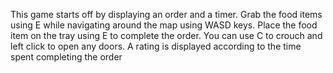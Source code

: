 This game starts off by displaying an order and a timer. Grab the food items using E while navigating around the map using WASD keys. Place the food item on the tray using E to
complete the order. You can use C to crouch and left click to open any doors. A rating is displayed according to the time spent completing the order
